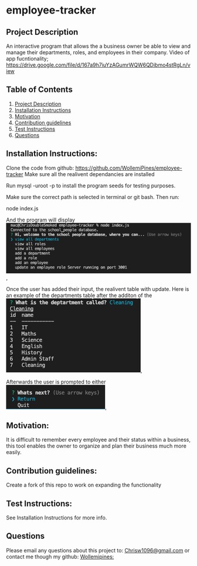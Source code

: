 # employee-tracker
## Project Description <a name="project-description"></a>
An interactive program that allows the a business owner be able to view and manage their departments, roles, and employees in their company.
Video of app fucntionality; https://drive.google.com/file/d/167a9h7iuYzAGumrWQW6QDibmo4stRgLn/view

## Table of Contents
1. [Project Description](#project-description)
1. [Installation Instructions](#install)
1. [Motivation](#motivation)
1. [Contribution guidelines](#contribute)
1. [Test Instructions](#test)
1. [Questions](#questions)


## Installation Instructions: <a name="install"></a>
Clone the code from github: https://github.com/WollemiPines/employee-tracker 
Make sure all the realivent dependancies are installed 

Run mysql -uroot -p to install the program seeds for testing purposes.

Make sure the correct path is selected in terminal or git bash.
Then run: 

node index.js

And the program will display 
![the first list of questions](./Public/Assets/Images/1.png),

Once the user has added their input, the realivent table with update. Here is an example of the departments table after the additon of the 
![Cleaning catergory](./Public/Assets/Images/2.png),

Afterwards the user is prompted to either 
![return OR quit](./Public/Assets/Images/3.png),


## Motivation: <a name="motivation"></a>
It is difficult to remember every employee and their status within a business, this tool enables the owner to organize and plan their business much more easily.

## Contribution guidelines: <a name="contribute"></a>
Create a fork of this repo to work on expanding the functionality

## Test Instructions: <a name="test"></a>
See Installation Instructions for more info.

## Questions <a name="questions"></a>
Please email any questions about this project to: Chrisw1096@gmail.com
or contact me though my github: 
[Wollemipines:](https://github.com/Wollemipines)
